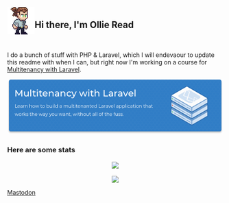 <img align="left" src="https://raw.githubusercontent.com/ollieread/ollieread/main/small-me-idle_small.gif"> 

## Hi there, I'm Ollie Read

<br clear="left">

I do a bunch of stuff with PHP & Laravel, which I will endevaour to update this readme with when I can, but right now I'm working on a course for <a href="https://multitenancy.dev" target="_blank">Multitenancy with Laravel</a>.

<a href="https://multitenancy.dev" target="_blank">
    <p align="center">
        <img src="https://raw.githubusercontent.com/ollieread/ollieread/main/mwl-banner.png">
    </p>
</a>

### Here are some stats

<p align="center"> 
    <img align="center" src="https://github-readme-stats.vercel.app/api?username=ollieread&show_icons=true&count_private=true&include_all_commits=true">
</p>
<p align="center"> 
    <img align="center"' src="https://github-readme-stats.vercel.app/api/top-langs/?username=ollieread&count_private=true&include_all_commits=true&layout=compact">
</p>

<a rel="me" href="https://phpc.social/@ollieread">Mastodon</a>
